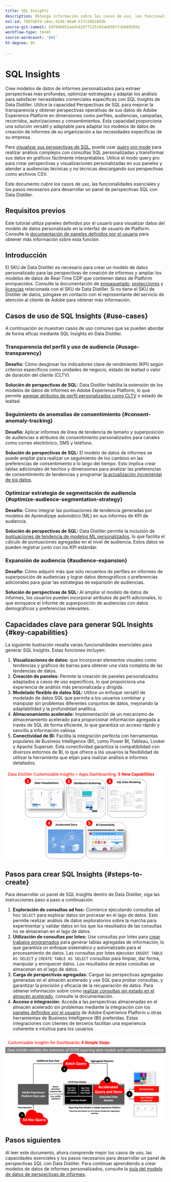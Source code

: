 ```yaml
---
title: SQL Insights
description: Obtenga información sobre los casos de uso, las funcionalidades esenciales y los pasos necesarios para desarrollar un panel de perspectivas SQL con Data Distiller. Descubra cómo la capacidad de SQL Insights en Data Distiller puede mejorar la transparencia y obtener perspectivas operativas en diferentes dimensiones, como perfiles, audiencias, campañas, recorridos, autorizaciones y consentimientos.
exl-id: f807d0fd-c8ec-42d4-96a0-5ffc5681943b
source-git-commit: ddf886052aedc025ff125c03ab63877cb049583d
workflow-type: tm+mt
source-wordcount: '941'
ht-degree: 0%

---
```


# SQL Insights

Cree modelos de datos de informes personalizados para extraer perspectivas más profundas, optimizar estrategias y adaptar los análisis para satisfacer necesidades comerciales específicas con SQL Insights de Data Distiller. Utilice la capacidad Perspectivas de SQL para mejorar la transparencia y obtener perspectivas operativas de sus datos de Adobe Experience Platform en dimensiones como perfiles, audiencias, campañas, recorridos, autorizaciones y consentimientos. Esta capacidad proporciona una solución versátil y adaptable para adaptar los modelos de datos de creación de informes de su organización a las necesidades específicas de su empresa.

Para [visualizar sus perspectivas de SQL](../../../dashboards/sql-insights-query-pro-mode/overview.md), puede usar [query pro mode](../../../dashboards/sql-insights-query-pro-mode/overview.md) para realizar análisis complejos con consultas SQL personalizadas y transformar sus datos en gráficos fácilmente interpretables. Utilice el modo query pro para crear perspectivas y visualizaciones personalizadas en sus paneles y atender a audiencias técnicas y no técnicas descargando sus perspectivas como archivos CSV.

Este documento cubre los casos de uso, las funcionalidades esenciales y los pasos necesarios para desarrollar un panel de perspectivas SQL con Data Distiller.

## Requisitos previos

Este tutorial utiliza paneles definidos por el usuario para visualizar datos del modelo de datos personalizado en la interfaz de usuario de Platform. Consulte la [documentación de paneles definidos por el usuario](../../../dashboards/standard-dashboards.md) para obtener más información sobre esta función.

## Introducción

El SKU de Data Distiller es necesario para crear un modelo de datos personalizado para las perspectivas de creación de informes y ampliar los modelos de datos de Real-Time CDP que contienen datos de Platform enriquecidos. Consulte la documentación de [empaquetado](../../packaging.md), [protecciones](../../guardrails.md#query-accelerated-store) y [licencias](../../data-distiller/license-usage.md) relacionada con el SKU de Data Distiller. Si no tiene el SKU de Distiller de datos, póngase en contacto con el representante del servicio de atención al cliente de Adobe para obtener más información.

## Casos de uso de SQL Insights {#use-cases}

A continuación se muestran casos de uso comunes que se pueden abordar de forma eficaz mediante SQL Insights en Data Distiller.

### Transparencia del perfil y uso de audiencia {#usage-transparency}

**Desafío:** Cómo desglosar los indicadores clave de rendimiento (KPI) según criterios específicos como unidades de negocio, estado de lealtad o valor de duración del cliente (CLTV).

**Solución de perspectivas de SQL:** Data Distiller habilita la extensión de los modelos de datos de informes en Adobe Experience Platform, lo que permite [agregar atributos de perfil personalizados como CLTV](../../use-cases/customer-lifetime-value.md) o estado de lealtad.

### Seguimiento de anomalías de consentimiento {#consent-anomaly-tracking}

**Desafío:** Aplicar informes de línea de tendencia de tamaño y superposición de audiencias a atributos de consentimiento personalizados para canales como correo electrónico, SMS y teléfono.

**Solución de perspectivas de SQL:** El modelo de datos de informes se puede ampliar para realizar un seguimiento de los cambios en las preferencias de consentimiento a lo largo del tiempo. Esto implica crear tablas adicionales de hechos y dimensiones para analizar las preferencias de consentimiento de tendencias y programar [la actualización incremental de los datos](../../key-concepts/incremental-load.md).

### Optimizar estrategia de segmentación de audiencia {#optimize-audience-segmentation-strategy}

**Desafío:** Cómo integrar las puntuaciones de tendencia generadas por modelos de Aprendizaje automático (ML) en sus informes de KPI de audiencia.

**Solución de perspectivas de SQL:** Data Distiller permite la inclusión de [puntuaciones de tendencia de modelos ML personalizados](../../use-cases/propensity-score.md), lo que facilita el cálculo de puntuaciones agregadas en el nivel de audiencia. Estos datos se pueden registrar junto con los KPI estándar.

### Expansión de audiencia {#audience-expansion}

**Desafío:** Cómo adquirir más que solo recuentos de perfiles en informes de superposición de audiencias y lograr datos demográficos o preferencias adicionales para guiar las estrategias de expansión de audiencias.

**Solución de perspectivas de SQL:** Al ampliar el modelo de datos de informes, los usuarios pueden incorporar atributos de perfil adicionales, lo que enriquece el informe de superposición de audiencias con datos demográficos y preferencias relevantes.

## Capacidades clave para generar SQL Insights {#key-capabilities}

La siguiente ilustración resalta varias funcionalidades esenciales para generar SQL Insights. Estas funciones incluyen:

1. **Visualizaciones de datos:** que incorporan elementos visuales como tendencias y gráficos de barras para obtener una vista completa de las tendencias de datos.
1. **Creación de paneles:** Permite la creación de paneles personalizados adaptados a casos de uso específicos, lo que proporciona una experiencia de análisis más personalizada y dirigida.
1. **Modelado flexible de datos SQL:** Utilice un enfoque versátil de modelado de datos SQL que permita a los usuarios combinar y manipular sin problemas diferentes conjuntos de datos, mejorando la adaptabilidad y la profundidad analítica.
1. **Almacenamiento acelerado:** Implementación de un mecanismo de almacenamiento acelerado para proporcionar información agregada a través de SQL de forma eficiente, lo que garantiza un acceso rápido y sencillo a información valiosa.
1. **Conectividad de BI:** Facilita la integración perfecta con herramientas populares de Business Intelligence (BI), como Power BI, Tableau, Looker y Apache Superset. Esta conectividad garantiza la compatibilidad con diversos entornos de BI, lo que ofrece a los usuarios la flexibilidad de utilizar la herramienta que elijan para realizar análisis e informes detallados.

![Representaciones visuales de las funcionalidades clave de SQL Insights de Data Distiller.](../../images/data-distiller/sql-insights/key-capabilities-of-customizable-insights.png)

## Pasos para crear SQL Insights {#steps-to-create}

Para desarrollar un panel de SQL Insights dentro de Data Distiller, siga las instrucciones paso a paso a continuación.

1. **Exploración de consultas ad hoc:** Comience ejecutando consultas ad hoc `SELECT` para explorar datos sin procesar en el lago de datos. Esto permite realizar análisis de datos exploratorios sobre la marcha para experimentar y validar datos en los que los resultados de las consultas no se almacenan en el lago de datos.
1. **Utilización de consultas por lotes:** Use consultas por lotes para [crear trabajos programados](../../api/scheduled-queries.md#create-a-new-scheduled-query) para generar tablas agregadas de información, lo que garantiza un enfoque sistemático y automatizado para el procesamiento de datos. Las consultas por lotes ejecutan `INSERT TABLE AS SELECT` y `CREATE TABLE AS SELECT` consultas para limpiar, dar forma, manipular y enriquecer datos. Los resultados de estas consultas se almacenan en el lago de datos.
1. **Carga de perspectivas agregadas:** Cargue las perspectivas agregadas generadas en el almacén acelerado y use SQL para probar consultas, y garantizar la precisión y eficacia de la recuperación de datos. Para obtener información sobre cómo [realizar consultas sin estado en el almacén acelerado](../../api/accelerated-queries.md), consulte la documentación.
1. **Acceso e integración:** Acceda a las perspectivas almacenadas en el almacén acelerado sin problemas mediante la integración con los [paneles definidos por el usuario](../../../dashboards/standard-dashboards.md) de Adobe Experience Platform u otras herramientas de Business Intelligence (BI) preferidas. Estas integraciones con clientes de terceros facilitan una experiencia coherente e intuitiva para los usuarios.

![Infografía que ilustra los cuatro pasos de SQL Insights en Data Distiller.](../../images/data-distiller/sql-insights/steps-to-customizable-insights.png)

## Pasos siguientes

Al leer este documento, ahora comprende mejor los casos de uso, las capacidades esenciales y los pasos necesarios para desarrollar un panel de perspectivas SQL con Data Distiller. Para continuar aprendiendo a crear modelos de datos de informes personalizados, consulte la [guía del modelo de datos de perspectivas de informes](./reporting-insights-data-model.md).
